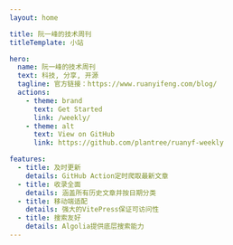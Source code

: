 ```yaml
---
layout: home

title: 阮一峰的技术周刊
titleTemplate: 小站

hero:
  name: 阮一峰的技术周刊
  text: 科技, 分享, 开源
  tagline: 官方链接：https://www.ruanyifeng.com/blog/
  actions:
    - theme: brand
      text: Get Started
      link: /weekly/
    - theme: alt
      text: View on GitHub
      link: https://github.com/plantree/ruanyf-weekly

features:
  - title: 及时更新
    details: GitHub Action定时爬取最新文章
  - title: 收录全面
    details: 涵盖所有历史文章并按日期分类
  - title: 移动端适配
    details: 强大的VitePress保证可访问性
  - title: 搜索友好
    details: Algolia提供底层搜索能力
---
```

